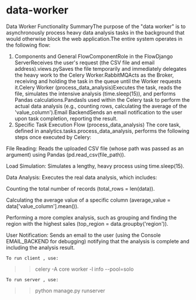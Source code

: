 # data-worker
Data Worker Functionality 
  SummaryThe purpose of the "data worker" is to asynchronously process heavy data analysis tasks in the background that would otherwise block the web application.The entire system operates in the following flow:
  1. Components and General FlowComponentRole in the FlowDjango ServerReceives the user's request (the CSV file and email address).views.pySaves the file temporarily and immediately delegates the heavy work to the Celery Worker.RabbitMQActs as the Broker, receiving and holding the task in the queue until the Worker requests it.Celery Worker (process_data_analysis)Executes the task, reads the file, simulates the intensive analysis (time.sleep(15)), and performs Pandas calculations.PandasIs used within the Celery task to perform the actual data analysis (e.g., counting rows, calculating the average of the 'value_column').Email BackendSends an email notification to the user upon task completion, reporting the result.
  2. Specific Task Execution Flow (process_data_analysis)
  The core task, defined in analytics.tasks.process_data_analysis, performs the following steps once executed by Celery:

  File Reading: Reads the uploaded CSV file (whose path was passed as an argument) using Pandas (pd.read_csv(file_path)).

  Load Simulation: Simulates a lengthy, heavy process using time.sleep(15).

  Data Analysis: Executes the real data analysis, which includes:

  Counting the total number of records (total_rows = len(data)).

  Calculating the average value of a specific column (average_value = data['value_column'].mean()).

  Performing a more complex analysis, such as grouping and finding the region with the highest sales (top_region = data.groupby('region')).

  User Notification: Sends an email to the user (using the Console EMAIL_BACKEND for debugging) notifying that the analysis is complete and including the analysis result.

    To run client , use:
  >> celery -A core worker -l info --pool=solo
  
    To run server , use:
  >> python manage.py runserver